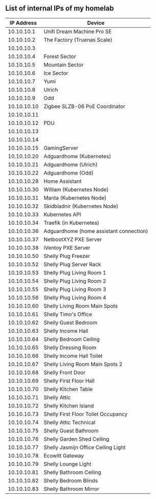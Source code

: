 ## List of internal IPs of my homelab ##

| IP Address    | Device                         |
|---------------|--------------------------------|
| 10.10.10.1    | Unifi Dream Machine Pro SE     |
| 10.10.10.2    | The Factory (Truenas Scale)    |
| 10.10.10.3    |                                |
| 10.10.10.4    | Forest Sector                  |
| 10.10.10.5    | Mountain Sector                |
| 10.10.10.6    | Ice Sector                     |
| 10.10.10.7    | Yumi                           |
| 10.10.10.8    | Ulrich                         |
| 10.10.10.9    | Odd                            |
| 10.10.10.10   | Zigbee SLZB-06 PoE Coordinator |
| 10.10.10.11   |                                |
| 10.10.10.12   | PDU                            |
| 10.10.10.13   |                                |
| 10.10.10.14   |                                |
| 10.10.10.15   | GamingServer                   |
| 10.10.10.20   | Adguardhome (Kubernetes)       |
| 10.10.10.21   | Adguardhome (Ulrich)                  |
| 10.10.10.22   | Adguardhome (Odd)                     |
| 10.10.10.28   | Home Assistant                        |
| 10.10.10.30   | William (Kubernetes Node)             |
| 10.10.10.31   | Manta (Kubernetes Node)               |
| 10.10.10.32   | Skidbladnir (Kubernetes Node)         |
| 10.10.10.33   | Kubernetes API                        |
| 10.10.10.34   | Traefik (in Kubernetes)               |
| 10.10.10.36   | Adguardhome (home assistant connection) |
| 10.10.10.37   | NetbootXYZ PXE Server |
| 10.10.10.38   | iVentoy PXE Server |
| 10.10.10.50   | Shelly Plug Freezer                   |
| 10.10.10.52   | Shelly Plug Server Rack               |
| 10.10.10.53   | Shelly Plug Living Room 1             |
| 10.10.10.54   | Shelly Plug Living Room 2             |
| 10.10.10.55   | Shelly Plug Living Room 3             |
| 10.10.10.56   | Shelly Plug Living Room 4             |
| 10.10.10.60   | Shelly Living Room Main Spots         |
| 10.10.10.61   | Shelly Timo's Office                   |
| 10.10.10.62   | Shelly Guest Bedroom                  |
| 10.10.10.63   | Shelly Income Hall                    |
| 10.10.10.64   | Shelly Bedroom Ceiling                |
| 10.10.10.65   | Shelly Dressing Room                  |
| 10.10.10.66   | Shelly Income Hall Toilet             |
| 10.10.10.67   | Shelly Living Room Main Spots 2       |
| 10.10.10.68   | Shelly Front Door                     |
| 10.10.10.69   | Shelly First Floor Hall               |
| 10.10.10.70   | Shelly Kitchen Table                  |
| 10.10.10.71   | Shelly Attic                          |
| 10.10.10.72   | Shelly Kitchen Island                 |
| 10.10.10.73   | Shelly First Floor Toilet Occupancy   |
| 10.10.10.74   | Shelly Attic Technical                |
| 10.10.10.75   | Shelly Guest Bathroom                 |
| 10.10.10.76   | Shelly Garden Shed Ceiling            |
| 10.10.10.77   | Shelly Jasmijn Office Ceiling Light |
| 10.10.10.78   | Ecowitt Gateway             |
| 10.10.10.79   | Shelly Lounge Light               |
| 10.10.10.81   | Shelly Bathroom Ceiling     |
| 10.10.10.82   | Shelly Bedroom Blinds        |
| 10.10.10.83   | Shelly Bathroom Mirror       |
